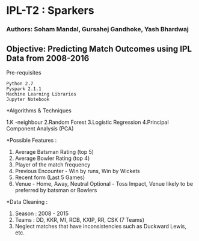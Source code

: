 # IPL-T2 : Sparkers

### Authors: Soham Mandal, Gursahej Gandhoke, Yash Bhardwaj


## Objective: Predicting Match Outcomes using IPL Data from 2008-2016


Pre-requisites

    Python 2.7
    Pyspark 2.1.1
    Machine Learning Libraries
    Jupyter Notebook


*Algorithms & Techniques

1.K -neighbour
2.Random Forest
3.Logistic Regression
4.Principal Component Analysis (PCA)


*Possible Features :


1. Average Batsman Rating (top 5) 
2. Average Bowler Rating (top 4)
3. Player of the match frequency 
4. Previous Encounter - Win by runs, Win by Wickets 
5. Recent form (Last 5 Games)
6. Venue - Home, Away, Neutral 
 Optional - Toss Impact, Venue likely to be preferred by batsman or Bowlers 
 
*Data Cleaning : 

1. Season : 2008 - 2015
2. Teams : DD, KKR, MI, RCB, KXIP, RR, CSK (7 Teams)
3. Neglect matches that have inconsistencies such as Duckward Lewis, etc.

